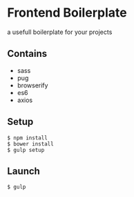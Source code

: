 # Frontend Boilerplate
a usefull boilerplate for your projects

## Contains
* sass
* pug
* browserify
* es6
* axios

## Setup

```
$ npm install
$ bower install
$ gulp setup
```

## Launch

```
$ gulp
```